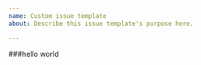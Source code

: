 ```yaml
---
name: Custom issue template
about: Describe this issue template's purpose here.

---
```


###hello world
